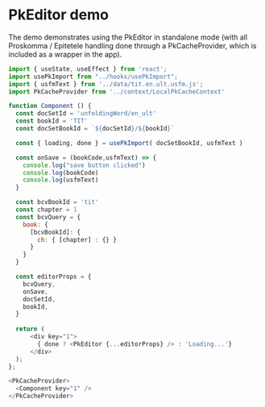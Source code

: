 # PkEditor demo

The demo demonstrates using the PkEditor in standalone mode 
(with all Proskomma / Epitetele handling done through a PkCacheProvider, 
 which is included as a wrapper in the app).

```js
import { useState, useEffect } from 'react';
import usePkImport from "../hooks/usePkImport";
import { usfmText } from '../data/tit.en.ult.usfm.js';
import PkCacheProvider from '../context/LocalPkCacheContext'

function Component () {
  const docSetId = 'unfoldingWord/en_ult'
  const bookId = 'TIT'
  const docSetBookId = `${docSetId}/${bookId}`

  const { loading, done } = usePkImport( docSetBookId, usfmText ) 

  const onSave = (bookCode,usfmText) => {
    console.log("save button clicked")
    console.log(bookCode)
    console.log(usfmText)
  }

  const bcvBookId = 'tit'
  const chapter = 1
  const bcvQuery = { 
    book: { 
      [bcvBookId]: {
        ch: { [chapter] : {} } 
      } 
    } 
  }

  const editorProps = {
    bcvQuery,
    onSave,
    docSetId,
    bookId,
  }
  
  return (
      <div key="1">
        { done ? <PkEditor {...editorProps} /> : 'Loading...'}
      </div>
  );
};  

<PkCacheProvider>
  <Component key="1" />
</PkCacheProvider>

```
